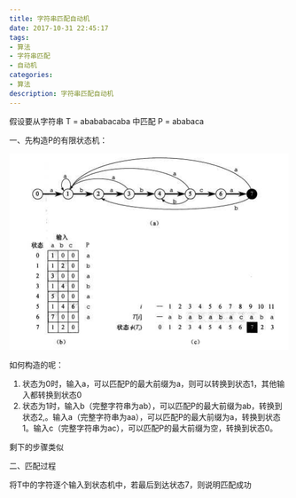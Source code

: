 ```yaml
---
title: 字符串匹配自动机
date: 2017-10-31 22:45:17
tags:
- 算法
- 字符串匹配
- 自动机
categories:
- 算法
description: 字符串匹配自动机
---
```


假设要从字符串 T = abababacaba 中匹配 P = ababaca

一、先构造P的有限状态机：


![1.jpg](alog-match-machine/1.jpg)



如何构造的呢：

1. 状态为0时，输入a，可以匹配P的最大前缀为a，则可以转换到状态1，其他输入都转换到状态0
2. 状态为1时，输入b（完整字符串为ab），可以匹配P的最大前缀为ab，转换到状态2,。输入a（完整字符串为aa），可以匹配P的最大前缀为a，转换到状态1。输入c（完整字符串为ac），可以匹配P的最大前缀为空，转换到状态0。

剩下的步骤类似


二、匹配过程

将T中的字符逐个输入到状态机中，若最后到达状态7，则说明匹配成功